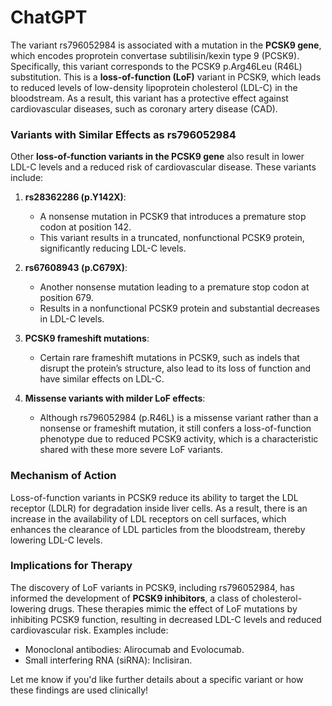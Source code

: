 # ChatGPT

The variant rs796052984 is associated with a mutation in the **PCSK9 gene**, which encodes proprotein convertase subtilisin/kexin type 9 (PCSK9). Specifically, this variant corresponds to the PCSK9 p.Arg46Leu (R46L) substitution. This is a **loss-of-function (LoF)** variant in PCSK9, which leads to reduced levels of low-density lipoprotein cholesterol (LDL-C) in the bloodstream. As a result, this variant has a protective effect against cardiovascular diseases, such as coronary artery disease (CAD).

### Variants with Similar Effects as rs796052984
Other **loss-of-function variants in the PCSK9 gene** also result in lower LDL-C levels and a reduced risk of cardiovascular disease. These variants include:

1. **rs28362286 (p.Y142X)**:
   - A nonsense mutation in PCSK9 that introduces a premature stop codon at position 142.
   - This variant results in a truncated, nonfunctional PCSK9 protein, significantly reducing LDL-C levels.

2. **rs67608943 (p.C679X)**:
   - Another nonsense mutation leading to a premature stop codon at position 679.
   - Results in a nonfunctional PCSK9 protein and substantial decreases in LDL-C levels.

3. **PCSK9 frameshift mutations**:
   - Certain rare frameshift mutations in PCSK9, such as indels that disrupt the protein’s structure, also lead to its loss of function and have similar effects on LDL-C.

4. **Missense variants with milder LoF effects**:
   - Although rs796052984 (p.R46L) is a missense variant rather than a nonsense or frameshift mutation, it still confers a loss-of-function phenotype due to reduced PCSK9 activity, which is a characteristic shared with these more severe LoF variants.

### Mechanism of Action
Loss-of-function variants in PCSK9 reduce its ability to target the LDL receptor (LDLR) for degradation inside liver cells. As a result, there is an increase in the availability of LDL receptors on cell surfaces, which enhances the clearance of LDL particles from the bloodstream, thereby lowering LDL-C levels.

### Implications for Therapy
The discovery of LoF variants in PCSK9, including rs796052984, has informed the development of **PCSK9 inhibitors**, a class of cholesterol-lowering drugs. These therapies mimic the effect of LoF mutations by inhibiting PCSK9 function, resulting in decreased LDL-C levels and reduced cardiovascular risk. Examples include:
- Monoclonal antibodies: Alirocumab and Evolocumab.
- Small interfering RNA (siRNA): Inclisiran.

Let me know if you'd like further details about a specific variant or how these findings are used clinically!